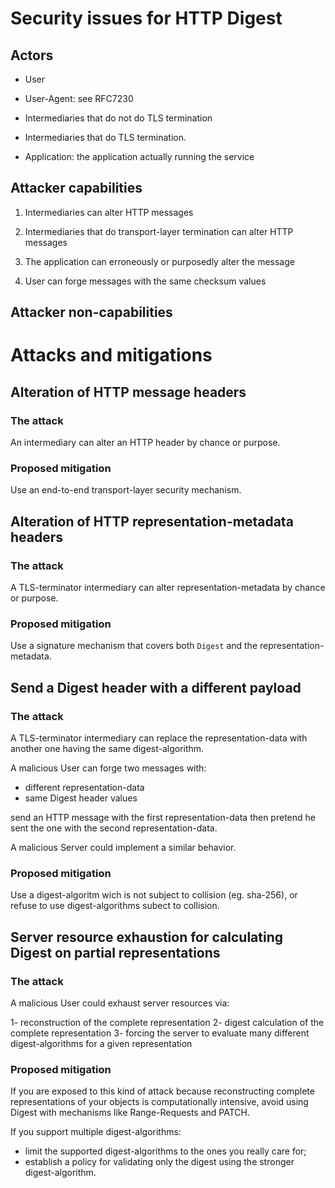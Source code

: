 # Security issues for HTTP Digest

## Actors

- User
- User-Agent: see RFC7230
- Intermediaries that do not do TLS termination
- Intermediaries that do TLS termination.

- Application: the application actually running the service

## Attacker capabilities

1. Intermediaries can alter HTTP messages

2. Intermediaries that do transport-layer termination can alter HTTP messages

3. The application can erroneously or purposedly alter the message

4. User can forge messages with the same checksum values

## Attacker non-capabilities

# Attacks and mitigations

## Alteration of HTTP message headers

### The attack

An intermediary can alter an HTTP header by chance or purpose.

### Proposed mitigation

Use an end-to-end transport-layer security mechanism.


## Alteration of HTTP representation-metadata headers

### The attack

A TLS-terminator intermediary can alter representation-metadata by chance or purpose.

### Proposed mitigation

Use a signature mechanism that covers both `Digest` and the representation-metadata.

## Send a Digest header with a different payload

### The attack

A TLS-terminator intermediary can replace the representation-data with another
one having the same digest-algorithm.

A malicious User can forge two messages with:

  - different representation-data
  - same Digest header values
  
send an HTTP message with the first representation-data
then pretend he sent the one with the second representation-data.

A malicious Server could implement a similar behavior.

### Proposed mitigation

Use a digest-algoritm wich is not subject to collision (eg. sha-256),
or refuse to use digest-algorithms subect to collision.

## Server resource exhaustion for calculating Digest on partial representations

### The attack

A malicious User could exhaust server resources via:

1- reconstruction of the complete representation
2- digest calculation of the complete representation
3- forcing the server to evaluate many different digest-algorithms for a given representation

### Proposed mitigation

If you are exposed to this kind of attack because 
reconstructing complete representations of your 
objects is computationally intensive, avoid using
Digest with mechanisms like Range-Requests and PATCH.

If you support multiple digest-algorithms:

- limit the supported digest-algorithms to the
  ones you really care for;
- establish a policy for validating only the digest
  using the stronger digest-algorithm.

